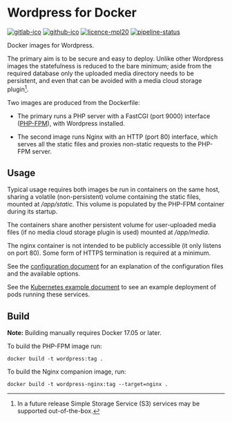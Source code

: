 Wordpress for Docker
====================

[![gitlab-ico]][gitlab-link]
[![github-ico]][github-link]
[![licence-mpl20]](/COPYING)
[![pipeline-status]][pipeline-report]

Docker images for Wordpress.

The primary aim is to be secure and easy to deploy.  Unlike other Wordpress 
images the statefulness is reduced to the bare minimum; aside from the 
required database only the uploaded media directory needs to be persistent, 
and even that can be avoided with a media cloud storage plugin[^1].

Two images are produced from the Dockerfile:

-   The primary runs a PHP server with a FastCGI (port 9000) interface 
    ([PHP-FPM][]), with Wordpress installed.

-   The second image runs Nginx with an HTTP (port 80) interface, which 
    serves all the static files and proxies non-static requests to the 
    PHP-FPM server.


[^1]: In a future release Simple Storage Service (S3) services may be 
  supported out-of-the-box.

[php-fpm]: https://php-fpm.org/


Usage
-----

Typical usage requires both images be run in containers on the same host, 
sharing a volatile (non-persistent) volume containing the static files, 
mounted at */app/static*. This volume is populated by the PHP-FPM container 
during its startup.

The containers share another persistent volume for user-uploaded media files 
(if no media cloud storage plugin is used) mounted at */app/media*.

The nginx container is not intended to be publicly accessible (it only 
listens on port 80).  Some form of HTTPS termination is required at 
a minimum.

See the [configuration document](/doc/configuration.md) for an explanation 
of the configuration files and the available options.

See the [Kubernetes example document](/doc/k8s-example.md) to see an example 
deployment of pods running these services.


Build
-----

**Note:** Building manually requires Docker 17.05 or later.

To build the PHP-FPM image run:

```shell
docker build -t wordpress:tag .
```

To build the Nginx companion image, run:

```shell
docker build -t wordpress-nginx:tag --target=nginx .
```



[gitlab-ico]:
  https://img.shields.io/badge/-GitLab-blue.svg?logo=gitlab
  "GitLab"

[gitlab-link]:
  https://code.kodo.org.uk/singing-chimes.co.uk/wordpress
  "Go to the project at code.kodo.org.uk"

[github-ico]:
  https://img.shields.io/badge/-GitHub-blue.svg?logo=github
  "GitHub"

[github-link]:
  https://github.com/domsekotill/docker-wordpress
  "Go to the project at github.com"

[licence-mpl20]:
  https://img.shields.io/badge/License-MPL--2.0-blue.svg
  "Licence: Mozilla Public License 2.0"

[pipeline-status]:
  https://code.kodo.org.uk/singing-chimes.co.uk/wordpress/badges/master/pipeline.svg

[pipeline-report]:
  https://code.kodo.org.uk/singing-chimes.co.uk/wordpress/pipelines?ref=master
  "Pipelines"
